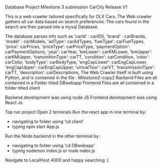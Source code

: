 Database Project Milestone 3 submission
CarCity Release V1

This is a web crawler tailored specifically for OLX Cars.
The Web crawler gathers all car data based on search preferences.
The cars found in the search are then parsed into a mysql Database.

The database parses info such as 
'carId' : carIDS,
    'brand' : carBrands,
    'model' : carModels,
    'adType': carAdTypes,
    'fuelType': carFuelTypes,
    'price': carPrices,
    'priceType': carPriceType,
    'paymentOption': carPaymentOptions,
    'year': carYear,
    'kmLower': carKMLower,
    'kmUpper': carKMUpper,
    'transmitionType': carTT,
    'condition': carCondition,
    'color': carColor,
    'bodyType': carBodyType,
    'engCapLower': carEngCapLower,
    'engCapUpper': carEngCapUpper,
    'virtualTour': carVT,
    'transmissionType': carTT,
    'description': carDescriptions,
The Web Crawler itself is built using Python, and is contained in the file : Milestone2-copy2
Backend Files are all contained in a Folder titled DBwebapp
Frontend Files are all contained in a folder titled client

Backend development was using node JS
Frontend development was using React Js


Top run project 
Open 2 terminals
Run the react app in one terminal by:
- navigating to folder using ‘cd client’
- typing npm start App.js

Run the Node backend in the other terminal by:
- navigating to folder using ‘cd DBwebapp’
- typing nodemon index.js or node index.js

Navigate to LocalHost 4000 and happy searching :)
